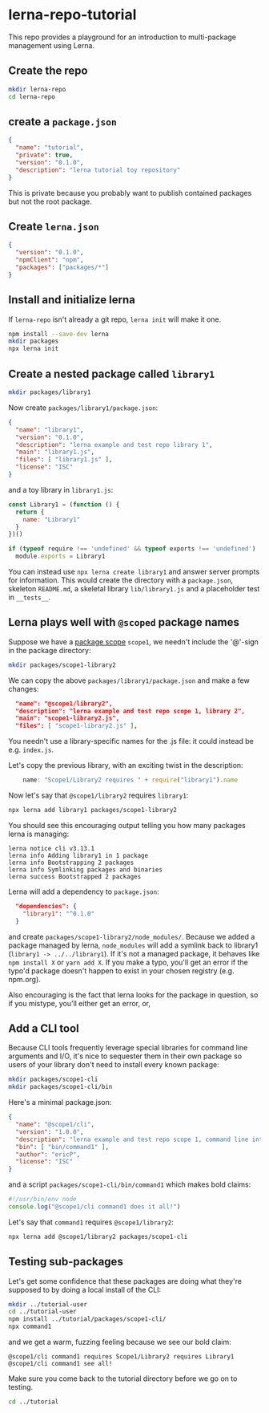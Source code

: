 # lerna-repo-tutorial

This repo provides a playground for an introduction to multi-package management using Lerna.

## Create the repo

``` bash
mkdir lerna-repo
cd lerna-repo
```

## create a `package.json`

``` json
{
  "name": "tutorial",
  "private": true,
  "version": "0.1.0",
  "description": "lerna tutorial toy repository"
}
```

This is private because you probably want to publish contained packages but not the root package.

## Create `lerna.json`

``` json
{
  "version": "0.1.0",
  "npmClient": "npm",
  "packages": ["packages/*"]
}
```

## Install and initialize lerna

If `lerna-repo` isn't already a git repo, `lerna init` will make it one.

``` bash
npm install --save-dev lerna
mkdir packages
npx lerna init
```

## Create a nested package called `library1`

``` bash
mkdir packages/library1
```
Now create `packages/library1/package.json`:

``` json
{
  "name": "library1",
  "version": "0.1.0",
  "description": "lerna example and test repo library 1",
  "main": "library1.js",
  "files": [ "library1.js" ],
  "license": "ISC"
}
```

and a toy library in `library1.js`:

``` javascript
const Library1 = (function () {
  return {
    name: "Library1"
  }
})()

if (typeof require !== 'undefined' && typeof exports !== 'undefined')
  module.exports = Library1
```

You can instead use `npx lerna create library1` and answer server prompts for information. This would create the directory with a `package.json`, skeleton `README.md`, a skeletal library `lib/library1.js` and a placeholder test in `__tests__`.

## Lerna plays well with `@scoped` package names

Suppose we have a [package scope](https://docs.npmjs.com/misc/scope) `scope1`, we needn't include the '@'-sign in the package directory:

``` bash
mkdir packages/scope1-library2
```

We can copy the above `packages/library1/package.json` and make a few changes:

``` json
  "name": "@scope1/library2",
  "description": "lerna example and test repo scope 1, library 2",
  "main": "scope1-library2.js",
  "files": [ "scope1-library2.js" ],
```

You needn't use a library-specific names for the .js file: it could instead be e.g. `index.js`.

Let's copy the previous library, with an exciting twist in the description:

``` javascript
    name: "Scope1/Library2 requires " + require("library1").name
```

Now let's say that `@scope1/library2` requires `library1`:

``` bash
npx lerna add library1 packages/scope1-library2
```
You should see this encouraging output telling you how many packages lerna is managing:
```
lerna notice cli v3.13.1
lerna info Adding library1 in 1 package
lerna info Bootstrapping 2 packages
lerna info Symlinking packages and binaries
lerna success Bootstrapped 2 packages
```

Lerna will add a dependency to `package.json`:

``` json
  "dependencies": {
    "library1": "^0.1.0"
  }
```

and create `packages/scope1-library2/node_modules/`.
Because we added a package managed by lerna, `node_modules` will add a symlink back to library1 (`library1 -> ../../library1`). If it's not a managed package, it behaves like `npm install X` or `yarn add X`. If you make a typo, you'll get an error if the typo'd package doesn't happen to exist in your chosen registry (e.g. npm.org).

Also encouraging is the fact that lerna looks for the package in question, so if you mistype, you'll either get an error, or, 


## Add a CLI tool

Because CLI tools frequently leverage special libraries for command line arguments and I/O, it's nice to sequester them in their own package so users of your library don't need to install every known package:

``` bash
mkdir packages/scope1-cli
mkdir packages/scope1-cli/bin
```

Here's a minimal package.json:

``` json
{
  "name": "@scope1/cli",
  "version": "1.0.0",
  "description": "lerna example and test repo scope 1, command line interface",
  "bin": [ "bin/command1" ],
  "author": "ericP",
  "license": "ISC"
}
```

and a script `packages/scope1-cli/bin/command1` which makes bold claims:

``` javascript
#!/usr/bin/env node
console.log("@scope1/cli command1 does it all!")
```

Let's say that `command1` requires `@scope1/library2`:

``` bash
npx lerna add @scope1/library2 packages/scope1-cli
```

## Testing sub-packages

Let's get some confidence that these packages are doing what they're supposed to by doing a local install of the CLI:

``` bash
mkdir ../tutorial-user
cd ../tutorial-user
npm install ../tutorial/packages/scope1-cli/
npx command1
```
and we get a warm, fuzzing feeling because we see our bold claim:

```
@scope1/cli command1 requires Scope1/Library2 requires Library1
@scope1/cli command1 see all!
```

Make sure you come back to the tutorial directory before we go on to testing.

``` bash
cd ../tutorial
```
